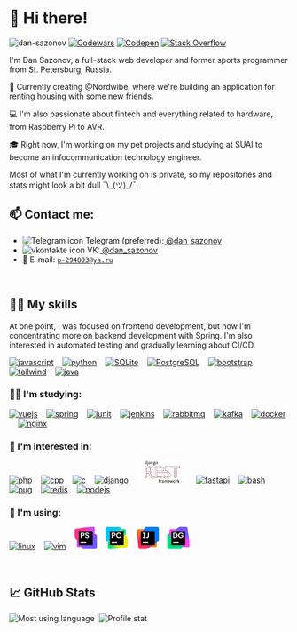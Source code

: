<h1>👋 Hi there!</h1>

<p> 
  <img src="https://komarev.com/ghpvc/?username=dan-sazonov&label=Profile%20views&color=0e75b6&style=flat" alt="dan-sazonov">
  <a href="https://www.codewars.com/users/dan-sazonov" target="_blank"><img src="https://img.shields.io/badge/Codewars-Profile-brightgreen?logo=codewars" alt="Codewars"></a>
  <a href="https://codepen.io/dan-sazonov" target="_blank"><img src="https://img.shields.io/badge/Codepen-Profile-brightgreen?logo=codepen" alt="Codepen"></a>
  <a href="https://stackexchange.com/users/19906388/dan-sazonov?tab=accounts" target="_blank"><img src="https://img.shields.io/badge/Stack%20Overflow-Profile-brightgreen?logo=stack-overflow" alt="Stack Overflow"></a>
</p>

<p>I'm Dan Sazonov, a full-stack web developer and former sports programmer from St. Petersburg, Russia.</p>
<p>💼 Currently creating @Nordwibe, where we're building an application for renting housing with some new friends.</p>
<p>💻 I'm also passionate about fintech and everything related to hardware, from Raspberry Pi to AVR.</p>
<p>🎓 Right now, I'm working on my pet projects and studying at SUAI to become an infocommunication technology engineer.</p>
<p>Most of what I'm currently working on is private, so my repositories and stats might look a bit dull ¯\_(ツ)_/¯.</p>

<h2>📫 Contact me:</h2>
<ul>
    <li><img src="https://upload.wikimedia.org/wikipedia/commons/thumb/8/82/Telegram_logo.svg/768px-Telegram_logo.svg.png" width=16 height=16 alt="Telegram icon"> Telegram (preferred):<a href="https://t.me/dan_sazonov"> @dan_sazonov</a></li>
    <li><img src="https://upload.wikimedia.org/wikipedia/commons/2/21/VK.com-logo.svg" width=16 height=16 alt="vkontakte icon"> VK:<a href="https://vk.com/dan_sazonov"> @dan_sazonov</a></li>
    <li>📩 E-mail: <a href="mailto:/p-294803@ya.ru"><code>p-294803@ya.ru</code></a></li>
</ul>
<br>

<h2>👨‍💻 My skills</h2>
<p>At one point, I was focused on frontend development, but now I'm concentrating more on backend development with Spring. I'm also interested in automated testing and gradually learning about CI/CD.</p>
<p>
  <a href="https://developer.mozilla.org/en-US/docs/Web/JavaScript" target="_blank"><img src="https://cdn.jsdelivr.net/gh/devicons/devicon/icons/javascript/javascript-original.svg" alt="javascript" width="40" height="40"/></a>&nbsp;&nbsp;&nbsp;
  <a href="https://www.python.org" target="_blank"> <img src="https://cdn.jsdelivr.net/gh/devicons/devicon/icons/python/python-original.svg" alt="python" width="40" height="40"/></a>&nbsp;&nbsp;&nbsp;
  <a href="https://sqlite.org/" target="_blank"><img src="https://cdn.jsdelivr.net/gh/devicons/devicon/icons/sqlite/sqlite-original.svg" alt="SQLite" width="40" height="40"/></a>&nbsp;&nbsp;&nbsp; 
  <a href="https://www.postgresql.org/" target="_blank"><img src="https://cdn.jsdelivr.net/gh/devicons/devicon/icons/postgresql/postgresql-original.svg" alt="PostgreSQL" width="40" height="40"/></a>&nbsp;&nbsp;&nbsp;
  <a href="https://getbootstrap.com" target="_blank"><img src="https://cdn.jsdelivr.net/gh/devicons/devicon/icons/bootstrap/bootstrap-original.svg" alt="bootstrap" width="40" height="40"/></a>&nbsp;&nbsp;&nbsp;
  <a href="https://tailwindcss.com/" target="_blank"><img src="https://cdn.jsdelivr.net/gh/devicons/devicon@latest/icons/tailwindcss/tailwindcss-original.svg" alt="tailwind" width="40" height="40"/></a>&nbsp;&nbsp;&nbsp;
  <a href="https://www.java.com/" target="_blank"><img src="https://upload.wikimedia.org/wikipedia/ru/3/39/Java_logo.svg" alt="java" width="40" height="40"/></a>
</p>

<h3>👨‍🎓 I'm studying:</h3>
<p>
  <a href="https://vuejs.org/" target="_blank"><img src="https://cdn.jsdelivr.net/gh/devicons/devicon/icons/vuejs/vuejs-original-wordmark.svg" alt="vuejs" width="40" height="40"/></a>&nbsp;&nbsp;&nbsp;
  <a href="https://spring.io/" target="_blank"><img src="https://cdn.jsdelivr.net/gh/devicons/devicon@latest/icons/spring/spring-original.svg" alt="spring" width="40" height="40"/></a>&nbsp;&nbsp;&nbsp;
  <a href="https://junit.org/" target="_blank"><img src="https://cdn.jsdelivr.net/gh/devicons/devicon@latest/icons/junit/junit-original.svg" alt="junit" width="40" height="40"/></a>&nbsp;&nbsp;&nbsp;
  <a href="https://www.jenkins.io/" target="_blank"><img src="https://cdn.jsdelivr.net/gh/devicons/devicon@latest/icons/jenkins/jenkins-original.svg" alt="jenkins" width="40" height="40"/></a>&nbsp;&nbsp;&nbsp;
  <a href="https://www.rabbitmq.com/" target="_blank"><img src="https://cdn.jsdelivr.net/gh/devicons/devicon@latest/icons/rabbitmq/rabbitmq-original.svg" alt="rabbitmq" width="40" height="40"/></a>&nbsp;&nbsp;&nbsp;
  <a href="https://kafka.apache.org/" target="_blank"><img src="https://cdn.jsdelivr.net/gh/devicons/devicon@latest/icons/apachekafka/apachekafka-original.svg" alt="kafka" width="40" height="40"/></a>&nbsp;&nbsp;&nbsp;
  <a href="https://www.docker.com/" target="_blank"><img src="https://cdn.jsdelivr.net/gh/devicons/devicon/icons/docker/docker-original-wordmark.svg" alt="docker" width="40" height="40"/></a>&nbsp;&nbsp;&nbsp;
  <a href="https://www.nginx.com" target="_blank"><img src="https://cdn.jsdelivr.net/gh/devicons/devicon/icons/nginx/nginx-original.svg" alt="nginx" width="40" height="40"/></a>
</p>

<h3>📌 I'm interested in:</h3>
<p>
  <a href="https://www.php.net/" target="_blank"><img src="https://cdn.jsdelivr.net/gh/devicons/devicon/icons/php/php-original.svg" alt="php" width="40" height="40"/></a>&nbsp;&nbsp;&nbsp;
  <a href="https://isocpp.org/" target="_blank"> <img src="https://cdn.jsdelivr.net/gh/devicons/devicon/icons/cplusplus/cplusplus-original.svg" alt="cpp" width="40" height="40"/></a>&nbsp;&nbsp;&nbsp;
  <a href="https://www.iso.org/standard/74528.html" target="_blank"><img src="https://cdn.jsdelivr.net/gh/devicons/devicon/icons/c/c-original.svg" alt="c" width="40" height="40"/></a>&nbsp;&nbsp;&nbsp;
  <a href="https://www.djangoproject.com/" target="_blank"><img src="https://cdn.jsdelivr.net/gh/devicons/devicon/icons/django/django-plain.svg" alt="django" height="40"/></a>&nbsp;&nbsp;&nbsp;
  <a href="https://www.django-rest-framework.org/" target="_blank"><img src="https://github.com/encode/django-rest-framework/blob/0f39e0124d358b0098261f070175fa8e0359b739/docs/img/logo.png" alt="django rest framework" height="40"/></a>&nbsp;&nbsp;&nbsp;
  <a href="https://fastapi.tiangolo.com/" target="_blank"><img src="https://cdn.jsdelivr.net/gh/devicons/devicon/icons/fastapi/fastapi-original.svg" alt="fastapi" width="40" height="40"/></a>&nbsp;&nbsp;&nbsp;
  <a href="https://www.gnu.org/software/bash/" target="_blank"><img src="https://cdn.jsdelivr.net/gh/devicons/devicon/icons/bash/bash-plain.svg" alt="bash" width="40" height="40"/></a>&nbsp;&nbsp;&nbsp;
  <a href="https://pugjs.org/" target="_blank"><img src="https://raw.githubusercontent.com/pugjs/pug-logo/master/PNG/pug-final-logo_-colour-128.png" alt="pug" width="40" height="40"/></a>&nbsp;&nbsp;&nbsp;
  <a href="https://redis.io/" target="_blank"> <img src="https://cdn.jsdelivr.net/gh/devicons/devicon/icons/redis/redis-original-wordmark.svg" alt="redis" width="40" height="40"/></a>&nbsp;&nbsp;&nbsp;
  <a href="https://nodejs.org" target="_blank"><img src="https://cdn.jsdelivr.net/gh/devicons/devicon/icons/nodejs/nodejs-original.svg" alt="nodejs" width="40" height="40"/></a>
</p>

<h3>🔧 I'm using:</h3>
<p>
  <a href="https://www.linux.org/" target="_blank"> <img src="https://cdn.jsdelivr.net/gh/devicons/devicon/icons/linux/linux-original.svg" alt="linux" width="40" height="40"/></a>&nbsp;&nbsp;&nbsp;
  <a href="https://www.vim.org/" target="_blank"> <img src="https://cdn.jsdelivr.net/gh/devicons/devicon/icons/vim/vim-original.svg" alt="vim" width="40" height="40"/></a>&nbsp;&nbsp;&nbsp;
  <a href="https://www.jetbrains.com/phpstorm/" target="_blank"><img src="https://raw.githubusercontent.com/JetBrains/logos/master/web/phpstorm/phpstorm.svg" alt="PhpStorm" width="40" height="40"></a>&nbsp;&nbsp;&nbsp;
  <a href="https://www.jetbrains.com/pycharm/" target="_blank"><img src="https://raw.githubusercontent.com/JetBrains/logos/master/web/pycharm/pycharm.svg" alt="PyCharm" width="40" height="40"></a>&nbsp;&nbsp;&nbsp;
  <a href="https://www.jetbrains.com/clion/" target="_blank"><img src="https://raw.githubusercontent.com/JetBrains/logos/refs/heads/master/web/intellij-idea/intellij-idea.svg" alt="Idea" width="40" height="40"></a>&nbsp;&nbsp;&nbsp;
  <a href="https://www.jetbrains.com/datagrip/" target="_blank"><img src="https://raw.githubusercontent.com/JetBrains/logos/master/web/datagrip/datagrip.svg" alt="DataGrip" width="40" height="40"></a>
</p>

<br>
<h2>📈 GitHub Stats</h2>
<p>
  <img src="https://github-profile-summary-cards.vercel.app/api/cards/most-commit-language?username=dan-sazonov&theme=onedark" alt="Most using language">
  &nbsp;<img src="https://github-readme-stats.vercel.app/api?username=dan-sazonov&show_icons=true&theme=onedark&locale=en" alt="Profile stat">
</p>
